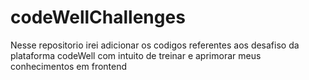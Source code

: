 # codeWellChallenges

Nesse repositorio irei adicionar os codigos referentes aos desafiso da plataforma codeWell com intuito de treinar e aprimorar meus conhecimentos em frontend
